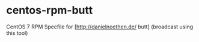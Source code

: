 # centos-rpm-butt
CentOS 7 RPM Specfile for [http://danielnoethen.de/ butt] (broadcast using this tool)
